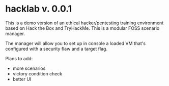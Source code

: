 # hacklab v. 0.0.1

This is a demo version of an ethical hacker/pentesting training environment based on Hack the Box and TryHackMe. This is a modular FOSS scenario manager.

The manager will allow you to set up in console a loaded VM that's configured with a security flaw and a target flag.

Plans to add:
- more scenarios
- victory condition check
- better UI